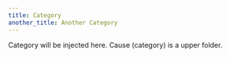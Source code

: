 ```yaml
---
title: Category
another_title: Another Category
---
```


Category will be injected here. Cause (category) is a upper folder.

